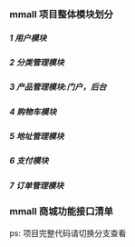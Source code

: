 

### mmall 项目整体模块划分

##### 1 用户模块
##### 2 分类管理模块
##### 3 产品管理模块:门户，后台
##### 4 购物车模块
##### 5 地址管理模块
##### 6 支付模块
##### 7 订单管理模块

### mmall 商城功能接口清单 

ps: 项目完整代码请切换分支查看